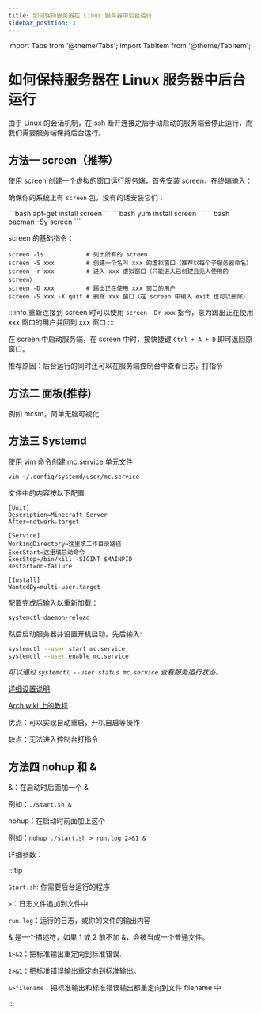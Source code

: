 ```yaml
---
title: 如何保持服务器在 Linux 服务器中后台运行
sidebar_position: 3
---
```


import Tabs from '@theme/Tabs';
import TabItem from '@theme/TabItem';

# 如何保持服务器在 Linux 服务器中后台运行

由于 Linux 的会话机制，在 ssh 断开连接之后手动启动的服务端会停止运行，而我们需要服务端保持后台运行。

## 方法一 screen（推荐）

使用 screen 创建一个虚拟的窗口运行服务端，首先安装 screen，在终端输入：

确保你的系统上有 `screen` 包，没有的话安装它们：

<Tabs>
    <TabItem value="debian" label="Debian / Ubuntu Linux" default>
        ```bash
        apt-get install screen
        ```
    </TabItem>
    <TabItem value="redhat" label="CentOS / Redhat Linux">
        ```bash
        yum install screen
        ```
    </TabItem>
    <TabItem value="arch" label="Arch Linux">
        ```bash
         pacman -Sy screen
        ```
    </TabItem>
</Tabs>

screen 的基础指令：

```
screen -ls            # 列出所有的 screen
screen -S xxx         # 创建一个名叫 xxx 的虚拟窗口（推荐以每个子服务器命名）
screen -r xxx         # 进入 xxx 虚拟窗口（只能进入已创建且无人使用的 screen）
screen -D xxx         # 踢出正在使用 xxx 窗口的用户
screen -S xxx -X quit # 删除 xxx 窗口（在 screen 中输入 exit 也可以删除）
```

:::info
重新连接到 screen 时可以使用 `screen -Dr xxx` 指令，意为踢出正在使用 xxx 窗口的用户并回到 xxx 窗口
:::

在 screen 中启动服务端，在 screen 中时，按快捷键 `Ctrl + A + D` 即可返回原窗口。

推荐原因：后台运行的同时还可以在服务端控制台中查看日志，打指令

## 方法二  面板(推荐)

例如 mcsm，简单无脑可视化

## 方法三 Systemd

使用 vim 命令创建 mc.service 单元文件

```bash
vim ~/.config/systemd/user/mc.service
```

文件中的内容按以下配置

```
[Unit]
Description=Minecraft Server
After=network.target

[Service]
WorkingDirectory=这里填工作目录路径
ExecStart=这里填启动命令
ExecStop=/bin/kill -SIGINT $MAINPID
Restart=on-failure

[Install]
WantedBy=multi-user.target
```

配置完成后输入以重新加载：

```bash
systemctl daemon-reload
```

然后启动服务器并设置开机启动，先后输入:

```bash
systemctl --user start mc.service
systemctl --user enable mc.service
```

_可以通过 `systemctl --user status mc.service` 查看服务运行状态。_

[详细设置说明](https://blog.csdn.net/WHQ78164/article/details/132956725)

[Arch wiki 上的教程](https://wiki.archlinuxcn.org/wiki/Systemd#%E7%BC%96%E5%86%99%E5%8D%95%E5%85%83%E6%96%87%E4%BB%B6)

优点：可以实现自动重启，开机自启等操作

缺点：无法进入控制台打指令

## 方法四 nohup 和 &

&：在启动时后面加一个 &

例如：`./start.sh &`

nohup：在启动时前面加上这个

例如：`nohup ./start.sh > run.log 2>&1 &`

详细参数：

:::tip

`Start.sh`: 你需要后台运行的程序

`>`：日志文件追加到文件中

`run.log`：运行的日志，或你的文件的输出内容

& 是一个描述符，如果 1 或 2 前不加 &，会被当成一个普通文件。

`1>&2`：把标准输出重定向到标准错误.

`2>&1`：把标准错误输出重定向到标准输出。

`&>filename`：把标准输出和标准错误输出都重定向到文件 filename 中

:::
